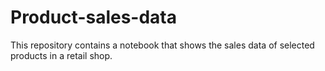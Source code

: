 #  Product-sales-data  
This repository contains a notebook that shows the sales data of selected products in a retail shop.

 
